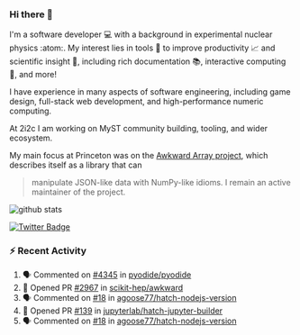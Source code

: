 ### Hi there 👋 

I'm a software developer 💻 with a background in experimental nuclear physics :atom:. My interest lies in tools :wrench: to improve productivity :chart_with_upwards_trend: and scientific insight :telescope:, including rich documentation 📚, interactive computing 🧮, and more! 

I have experience in many aspects of software engineering, including game design, full-stack web development, and high-performance numeric computing. 

At 2i2c I am working on MyST community building, tooling, and wider ecosystem. 

My main focus at Princeton was on the [Awkward Array project](awkward-array.org/), which describes itself as a library that can 
> manipulate JSON-like data with NumPy-like idioms. I remain an active maintainer of the project. 

![github stats](https://github-readme-stats.vercel.app/api?username=agoose77&show_icons=true&hide_rank=true&hide_title=true&bg_color=30,e76445,904e95&text_color=efe3ec&icon_color=efe3ec)
<!--
**agoose77/agoose77** is a ✨ _special_ ✨ repository because its `README.md` (this file) appears on your GitHub profile.

Here are some ideas to get you started:

- 🔭 I’m currently working on ...
- 🌱 I’m currently learning ...
- 👯 I’m looking to collaborate on ...
- 🤔 I’m looking for help with ...
- 💬 Ask me about ...
- 📫 How to reach me: ...
- 😄 Pronouns: ...
- ⚡ Fun fact: ...
-->

[![Twitter Badge](https://img.shields.io/twitter/follow/agoose77?style=flat-square&logo=Twitter&logoColor=white&color=cornflowerblue)](https://twitter.com/agoose77)

### :zap: Recent Activity

<!--START_SECTION:activity-->
1. 🗣 Commented on [#4345](https://github.com/pyodide/pyodide/pull/4345#issuecomment-1900728415) in [pyodide/pyodide](https://github.com/pyodide/pyodide)
2. 💪 Opened PR [#2967](https://github.com/scikit-hep/awkward/pull/2967) in [scikit-hep/awkward](https://github.com/scikit-hep/awkward)
3. 🗣 Commented on [#18](https://github.com/agoose77/hatch-nodejs-version/pull/18#issuecomment-1900411837) in [agoose77/hatch-nodejs-version](https://github.com/agoose77/hatch-nodejs-version)
4. 💪 Opened PR [#139](https://github.com/jupyterlab/hatch-jupyter-builder/pull/139) in [jupyterlab/hatch-jupyter-builder](https://github.com/jupyterlab/hatch-jupyter-builder)
5. 🗣 Commented on [#18](https://github.com/agoose77/hatch-nodejs-version/pull/18#issuecomment-1900259261) in [agoose77/hatch-nodejs-version](https://github.com/agoose77/hatch-nodejs-version)
<!--END_SECTION:activity-->
